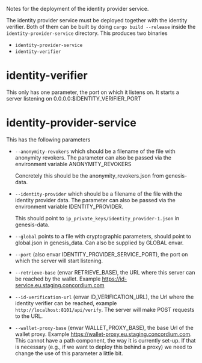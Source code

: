 Notes for the deployment of the identity provider service.

The identity provider service must be deployed together with the identity
verifier. Both of them can be built by doing `cargo build --release` inside the
`identity-provider-service` directory. This produces two binaries

- `identity-provider-service`
- `identity-verifier`

# identity-verifier

This only has one parameter, the port on which it listens on. It starts a server
listening on 0.0.0.0:$IDENTITY_VERIFIER_PORT

# identity-provider-service

This has the following parameters

- `--anonymity-revokers` which should be a filename of the file with anonymity
  revokers. The parameter can also be passed via the environment variable
  ANONYMITY_REVOKERS

  Concretely this should be the anonymity_revokers.json from genesis-data.

- `--identity-provider` which should be a filename of the file with the identity
  provider data. The parameter can also be passed via the environment variable
  IDENTITY_PROVIDER.

  This should point to `ip_private_keys/identity_provider-1.json` in genesis-data.

- `--global` points to a file with cryptographic parameters, should point to
  global.json in genesis_data. Can also be supplied by GLOBAL envar.

- `--port` (also envar IDENTITY_PROVIDER_SERVICE_PORT), the port on which the server will start listening.

- `--retrieve-base` (envar RETRIEVE_BASE), the URL where this server can be
  reached by the wallet. Example https://id-service.eu.staging.concordium.com

- `--id-verification-url` (envar ID_VERIFICATION_URL), the Url where the
  identity verifier can be reached, example `http://localhost:8101/api/verify`.
  The server will make POST requests to the URL.

- `--wallet-proxy-base` (envar WALLET_PROXY_BASE), the base Url of the wallet
  proxy. Example https://wallet-proxy.eu.staging.concordium.com.
  This cannot have a path component, the way it is currently set-up. If that is
  necessary (e.g., if we want to deploy this behind a proxy) we need to change
  the use of this parameter a little bit.
